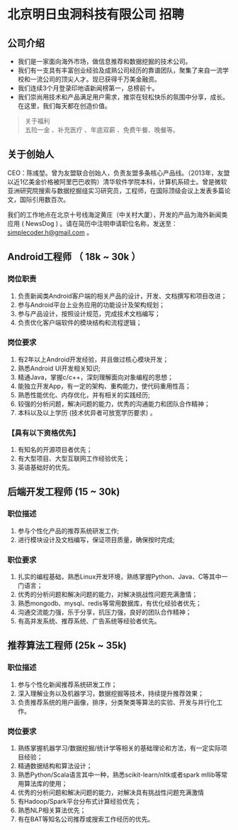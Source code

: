 # 北京明日虫洞科技有限公司 招聘

## 公司介绍
>
* 我们是一家面向海外市场，做信息推荐和数据挖掘的技术公司。
* 我们有一支具有丰富创业经验及成熟公司经历的靠谱团队，聚集了来自一流学校和一流公司的顶尖人才。现已获得千万美金融资。
* 我们连续3个月登录印地语新闻榜第一，总榜前十。
* 我们崇尚用技术和产品满足用户需求，推崇在轻松快乐的氛围中分享，成长。在这里，我们每天都在创造价值。

>关于福利     
五险一金 、补充医疗 、年底双薪 、免费午餐、晚餐等。

## 关于创始人
CEO：陈彧堃。曾为友盟联合创始人，负责友盟多条核心产品线。（2013年，友盟以近1亿美金价格被阿里巴巴收购）清华软件学院本科，计算机系硕士。曾是微软亚洲研究院搜索与数据挖掘组实习研究员，工程师，在国际顶级会议上发表多篇论文，国际引用数百次。



我们的工作地点在北京十号线海淀黄庄（中关村大厦），开发的产品为海外新闻类应用 ( NewsDog ) 。请在简历中注明申请职位名称，发送至：simplecoder.h@gmail.com 。

## Android工程师 （ 18k ~ 30k ）

### 岗位职责

1. 负责新闻类Android客户端的相关产品的设计，开发、文档撰写和项目改进；
2. 参与Android平台上业务应用的功能设计及架构规划；
3. 参与产品设计，按照设计规范，完成技术文档编写；
4. 负责优化客户端软件的模块结构和流程逻辑；

### 岗位要求

1. 有2年以上Android开发经验，并且做过核心模块开发；
2. 熟悉Android UI开发相关知识;
3. 精通Java，掌握c/c++，深刻理解面向对象编程的思想；
4. 能独立开发App，有一定的架构、重构能力，使代码重用性高；
5. 熟悉性能优化、内存优化，并有相关的实践经历;
6. 较强的分析问题，解决问题的能力，优秀的沟通能力和团队合作精神；
7. 本科以及以上学历 (技术优异者可放宽学历要求) 。

### 【具有以下资格优先】

1. 有知名的开源项目者优先；
2. 有大型项目、大型互联网工作经验优先；
3. 英语基础好的优先。

## 后端开发工程师  (15 ~ 30k)

### 职位描述

1. 参与个性化产品的推荐系统研发工作;  
2. 进行模块设计及文档编写，保证项目质量，确保按时完成;  

### 职位要求

1. 扎实的编程基础，熟悉Linux开发环境，熟练掌握Python、Java、C等其中一门语言；
2. 优秀的分析问题和解决问题的能力，对解决挑战性问题充满激情； 
3. 熟悉mongodb、mysql、redis等常用数据库，有优化经验者优先；
4. 沟通交流能力强，乐于分享，抗压力强，良好的团队合作精神；
5. 有高并发系统、推荐系统、广告系统等经验者优先。

## 推荐算法工程师 (25k ~ 35k)

### 职位描述

1. 参与个性化新闻推荐系统研发工作； 
2. 深入理解业务以及机器学习，数据挖掘等技术，持续提升推荐效果；
3. 负责推荐系统的用户画像，排序，分类聚类等算法的实验、开发与并行化工作。

### 岗位要求 

1. 熟练掌握机器学习/数据挖掘/统计学等相关的基础理论和方法，有一定实际项目经验；
2. 精通数据结构和算法设计；
3. 熟悉Python/Scala语言其中一种，熟悉scikit-learn/nltk或者spark mllib等常用算法库的使用；
4. 优秀的分析问题和解决问题的能力，对解决具有挑战性问题充满激情
5. 有Hadoop/Spark平台分布式计算经验优先；
6. 熟悉NLP相关算法优先；
7. 有在BAT等知名公司推荐或搜索工作经历的优先。
